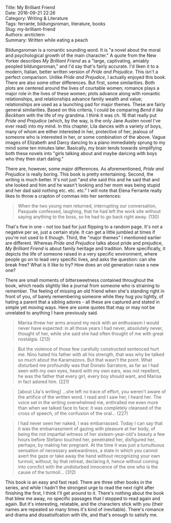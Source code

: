 Title: My Brilliant Friend  
Date: 2016-09-21 22:26  
Category: Writing & Literature  
Tags: ferrante, bildungsroman, literature, books  
Slug: my-brilliant-friend  
Authors: arctictern  
Summary: Written while eating a peach

Bildungsroman is a romantic sounding word. It is "a novel about the moral
and psychological growth of the main character." A quote from the New 
Yorker describes *My Brilliant Friend* as a "large, captivating, amiably
peopled bildungsroman," and I'd say that's fairly accurate. I'd liken 
it to a modern, Italian, better written version of *Pride and Prejudice*.
This isn't a perfect comparison. Unlike *Pride and Prejudice*, I actually
enjoyed this book. There are also some other differences. But first,
some similarities. Both plots are centered around the lives of 
courtable women; romance plays a major role in the lives of these women;
plots advance along with romantic relationships, and relationships advance
family wealth and value; relationships are used as a launching pad for 
major themes. These are fairly general similarities. Based on this 
criteria, I could be comparing *Bend it like Beckham* with the life of 
my grandma. I think it was ch. 16 that really put *Pride and 
Prejudice* (which, by the way, is the only Jane Austen novel I've ever 
read) into my mind. In this chapter, Lila dances with a variety of boys,
many of whom are either interested in her, protective of her, jealous
of someone who is interested in her, or some combination of the above. 
Vague images of Elizabeth and Darcy dancing to a piano immediately sprung 
to my mind some ten minutes later. Basically, my brain tends towards
simplifying both these novels into "girls talking about and maybe
dancing with boys who they then start dating." 

There are, however, some major differences. As aforementioned, *Pride 
and Prejudice* is really boring. This book is pretty entertaining. Second,
the writing is much better. It's not just "and she said this and he said
that and she looked and him and he wasn't looking and her mom was being 
stupid and her dad said nothing etc. etc. etc." I will note that Elena 
Ferrante really likes to throw a crapton of commas into her sentences:

> When the two young men returned, interrupting our conversation, 
Pasquale confessed, laughing, that he had left the work site without 
saying anything to the boss, so he had to go back right away. (130)

That's five in one - not too bad for just flipping to a random page. It's 
not a negative per se, just a certain style. It can get a little jumbled
at times if you're not used to it though. Third, the "major themes" I 
mentioned earlier are different. Whereas *Pride and Prejudice* talks 
about pride and prejudice, *My Brilliant Friend* is about family heritage
and tradition. More specifically, it depicts the life of someone raised in 
a very specific environment, where people go on to lead very specific
lives, and asks the question: can she break free? What is it like to 
try? How does an old generation raise a new one? 

There are small moments of bittersweetness contained throughout the book,
which reads slightly like a journal from someone who is straining 
to remember. The feeling of missing an old friend when she's standing
right in front of you, of barely remembering someone while they hug you 
tightly, of hating a parent that a sibling adores - all these are 
captured and stated in simple yet moving ways. Here are some quotes
that may or may not be unrelated to anything I have previously said.

> Marisa threw her arms around my neck with an enthusiasm I would never 
have expected: in all those years I had never, absolutely never, thought 
of her, while she said she had often thought of me with great nostalgia.
(213)

> But the violence of those few carefully constructed sentenced hurt me. 
Nino hated his father with all his strength, that was why be talked so 
much about the Karamazovs. But that wasn't the point. What disturbed me 
profoundly was that Donato Sarratore, as far as I had seen with my own 
eyes, heard with my own ears, was not repellent, he was the father that 
every girl, every boy should want, and Marisa in fact adored him. (221)

> [about Lila's writing] ...she left no trace of effort, you weren't 
aware of the artifice of the written word. I read and I saw her, I heard 
her. The voice set in the writing overwhelmed me, enthralled me even more 
than when we talked face to face: it was completely cleansed of the cross 
of speech, of the confusion of the oral... (227)

> I had never seen her naked, I was embarrassed. Today I can say that it 
was the embarrassment of gazing with pleasure at her body, of being the not
impartial witness of her sixteen-year-old's beauty a few hours before 
Stefano touched her, penetrated her, disfigured her, perhaps, by making 
her pregnant. At the time it was just a tumultuous sensation of necessary
awkwardness, a state in which you cannot avert the gaze or take away 
the hand without recognizing your own turmoil, without, by that retreat,
declaring it, hence without coming into concfict with the undisturbed
innocence of the one who is the cause of the turmoil... (312)

This book is an easy and fast read. There are three other books in the 
series, and while I hadn't the strongest urge to read the next right after
finishing the first, I think I'll get around to it. There's nothing about 
the book that blew me away, no specific passages that I stopped to read 
again and again. But it's interesting, relatable, and the characters 
stick with you (their names are repeated so many times it's kind of 
inevitable). There's romance and drama and dissatisifcation with life, and
that's enough to satisfy me.

